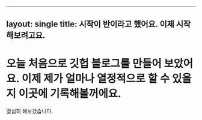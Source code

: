 ----
layout: single
title: 시작이 반이라고 했어요. 이제 시작해보려고요. 
----

# 오늘 처음으로 깃헙 블로그를 만들어 보았어요. 이제 제가 얼마나 열정적으로 할 수 있을지 이곳에 기록해볼꺼에요.

열심히 해보겠습니다.
